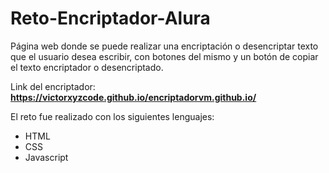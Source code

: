 # Reto-Encriptador-Alura

Página web donde se puede realizar una encriptación o desencriptar texto que el usuario desea escribir, con botones del mismo y un botón de copiar el texto encriptador o desencriptado.

Link del encriptador: <strong>https://victorxyzcode.github.io/encriptadorvm.github.io/</strong>

El reto fue realizado con los siguientes lenguajes:

<ul>
  <li>HTML</li>
  <li>CSS</li>
  <li>Javascript</li>
<ul>
